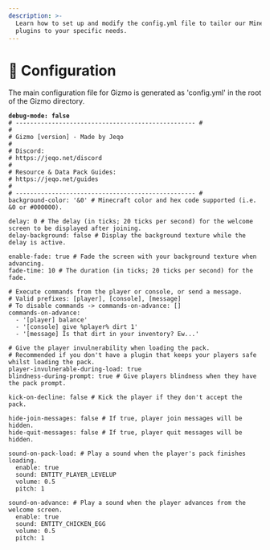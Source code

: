 ```yaml
---
description: >-
  Learn how to set up and modify the config.yml file to tailor our Minecraft
  plugins to your specific needs.
---
```


# 📜 Configuration

The main configuration file for Gizmo is generated as 'config.yml' in the root of the Gizmo directory.

<pre class="language-yaml" data-title="config.yml"><code class="lang-yaml"><strong>debug-mode: false
</strong># -------------------------------------------------- #
#
# Gizmo [version] - Made by Jeqo
#
# Discord:
# https://jeqo.net/discord
#
# Resource &#x26; Data Pack Guides:
# https://jeqo.net/guides
#
# -------------------------------------------------- #
background-color: '&#x26;0' # Minecraft color and hex code supported (i.e. &#x26;0 or #000000).

delay: 0 # The delay (in ticks; 20 ticks per second) for the welcome screen to be displayed after joining.
delay-background: false # Display the background texture while the delay is active.

enable-fade: true # Fade the screen with your background texture when advancing.
fade-time: 10 # The duration (in ticks; 20 ticks per second) for the fade.

# Execute commands from the player or console, or send a message.
# Valid prefixes: [player], [console], [message]
# To disable commands -> commands-on-advance: []
commands-on-advance:
  - '[player] balance'
  - '[console] give %player% dirt 1'
  - '[message] Is that dirt in your inventory? Ew...'

# Give the player invulnerability when loading the pack.
# Recommended if you don't have a plugin that keeps your players safe whilst loading the pack.
player-invulnerable-during-load: true
blindness-during-prompt: true # Give players blindness when they have the pack prompt.

kick-on-decline: false # Kick the player if they don't accept the pack.

hide-join-messages: false # If true, player join messages will be hidden.
hide-quit-messages: false # If true, player quit messages will be hidden.

sound-on-pack-load: # Play a sound when the player's pack finishes loading.
  enable: true
  sound: ENTITY_PLAYER_LEVELUP
  volume: 0.5
  pitch: 1

sound-on-advance: # Play a sound when the player advances from the welcome screen.
  enable: true
  sound: ENTITY_CHICKEN_EGG
  volume: 0.5
  pitch: 1
</code></pre>
